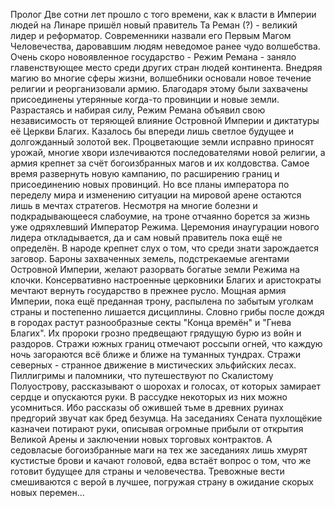 ﻿Пролог
Две сотни лет прошло с того времени, как к власти в Империи людей на Линаре пришёл новый правитель Та Реман (?) - великий лидер и реформатор. Современники назвали его Первым Магом Человечества, даровавшим людям неведомое ранее чудо волшебства. Очень скоро новоявленное государство - Режим Ремана - заняло главенствующее место среди других стран людей континента. Внедряя магию во многие сферы жизни, волшебники основали новое течение религии и реорганизовали армию. Благодаря этому были захвачены присоединены утерянные когда-то провинции и новые земли. Разрастаясь и набирая силу, Режим Ремана объявил свою независимость от теряющей влияние Островной Империи и диктатуры её Церкви Благих.
Казалось бы впереди лишь светлое будущее и долгожданный золотой век. Процветающие земли исправно приносят урожай, многие хвори излечиваются последователями новой религии, а армия крепнет за счёт богоизбранных магов и их колдовства. Самое время развернуть новую кампанию, по расширению границ и присоединению новых провинций. Но все планы императора по переделу мира и изменению ситуации на мировой арене остаются лишь в мечтах стратегов.
Несмотря на многие болезни и подкрадывающееся слабоумие, на троне отчаянно борется за жизнь уже одряхлевший Император Режима. Церемония инаугурации нового лидера откладывается, да и сам новый правитель пока ещё не определён. В народе крепнет слух о том, что среди знати зарождается заговор. Бароны захваченных земель, подстрекаемые агентами Островной Империи, желают разорвать богатые земли Режима на клочки. Консервативно настроенные церковники Благих и аристократы мечтают вернуть государство в прежнее русло. Мощная армия Империи, пока ещё преданная трону, распылена по забытым уголкам страны и постепенно лишается дисциплины. Словно грибы после дождя в городах растут разнообразные секты "Конца времён" и "Гнева Благих". Их пророки грозно предвещают грядущую бурю из войн и раздоров. Стражи южных границ отмечают россыпи огней, что каждую ночь загораются всё ближе и ближе на туманных тундрах. Стражи северных - странное движение в мистических эльфийских лесах. Пиллигримы и паломники, что путешествуют по Скалистому Полуострову, рассказывают о шорохах и голосах, от которых замирает сердце и опускаются руки. В рассудке некоторых из них можно усомниться. Ибо рассказы об ожившей тьме в древних руинах предгорий звучат как бред безумца. На заседаниях Сената пухлощёкие казначеи потирают руки, описывая огромные прибыли от открытия Великой Арены и заключении новых торговых контрактов. А седовласые богоизбранные маги на тех же заседаниях лишь хмурят кустистые брови и качают головой, едва встаёт вопрос о том, что же готовит будущее для страны и человечества.
Тревожные вести смешиваются с верой в лучшее, погружая страну в ожидание скорых новых перемен...
